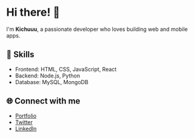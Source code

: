 # Hi there! 👋

I'm **Kichuuu**, a passionate developer who loves building web and mobile apps.

## 🚀 Skills
- Frontend: HTML, CSS, JavaScript, React
- Backend: Node.js, Python
- Database: MySQL, MongoDB

## 🌐 Connect with me
- [Portfolio](https://your-portfolio.com)
- [Twitter](https://x.com/SayzDraft?t=3ePbE4t1xnkM26FJmZzq_A&s=09)
- [LinkedIn](https://linkedin.com/in/Kichuu43)
